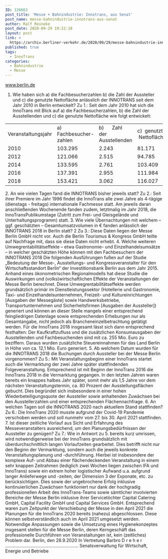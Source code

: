 ```yaml
---
ID: 126663
post_title: 'Messe + Bahnindustrie: Innotrans, aus Senat'
post_name: messe-bahnindustrie-innotrans-aus-senat
author: Ralf Reineke
post_date: 2020-09-29 19:22:18
layout: post
link: >
  https://archiv.berliner-verkehr.de/2020/09/29/messe-bahnindustrie-innotrans-aus-senat/
published: true
tags:
  - InnoTrans
categories:
  - Bahnindustrie
  - Messe
---
```

www.berlin.de

1. Wie haben sich a) die Fachbesucherzahlen b) die Zahl der Aussteller und c) die genutzte Nettofläche anlässlich der INNOTRANS seit dem Jahr 2010 in Berlin entwickelt?
Zu 1.:
Seit dem Jahr 2010 hat sich die InnoTrans mit Blick auf a) die Fachbesucherzahlen,
b) die Zahl der Ausstellenden und c) die genutzte Nettofläche wie folgt entwickelt:
<table>
<tbody>
<tr>
<td width="151">Veranstaltungsjahr</td>
<td width="163">a)       Fachbesucher- zahlen</td>
<td width="128">b)      Zahl      der Ausstellenden</td>
<td width="170">c)  genutzte  Nettofläche</td>
</tr>
<tr>
<td width="151">2010</td>
<td width="163">103.295</td>
<td width="128">2.243</td>
<td width="170">81.171</td>
</tr>
<tr>
<td width="151">2012</td>
<td width="163">121.066</td>
<td width="128">2.515</td>
<td width="170">94.785</td>
</tr>
<tr>
<td width="151">2014</td>
<td width="163">133.595</td>
<td width="128">2.761</td>
<td width="170">103.409</td>
</tr>
<tr>
<td width="151">2016</td>
<td width="163">137.391</td>
<td width="128">2.955</td>
<td width="170">111.984</td>
</tr>
<tr>
<td width="151">2018</td>
<td width="163">153.421</td>
<td width="128">3.062</td>
<td width="170">116.027</td>
</tr>
</tbody>
</table>
2. An wie vielen Tagen fand die INNOTRANS bisher jeweils statt?
Zu 2.:
Seit ihrer Premiere im Jahr 1996 findet die InnoTrans alle zwei Jahre als 4-tägige
(dienstags - freitags) internationale Fachmesse statt. Am jeweils daran anschließenden Wochenende fanden zudem, letztmalig im Jahr 2018, die InnoTransPublikumstage (Zutritt zum Frei- und Gleisgelände und Unterhaltungsprogramm)
statt.
3. Wie viele Übernachtungen mit welchem – ggf. geschätzten – Gesamtumsatzvolumen in € fanden
anlässlich der INNOTRANS 2018 in Berlin statt?
2
Zu 3.:
Diese Daten liegen der Messe Berlin GmbH nicht vor. Auch die Berlin Tourismus &amp;
Kongress GmbH teilte auf Nachfrage mit, dass sie diese Daten nicht erhebt.
4. Welche weiteren Umwegrentabilitätseffekte – etwa Gastronomie- und Einzelhandelsumsätze – in
welcher geschätzten Höhe können mit den Fachbesuchern der INNOTRANS 2018
Die folgenden Ausführungen fußen auf der Studie „Bedeutung der Messe-, Ausstellungs- und Kongressveranstalter für den Wirtschaftsstandort Berlin“ der Investitionsbank Berlin aus dem Jahr 2015. Anhand eines ökonometrischen Regionalmodells
hat diese Studie die Auswirkungen und (volks)wirtschaftlichen Effekte der Veranstaltungen der Messe Berlin berechnet. Diese Umwegrentabilitätseffekte werden grundsätzlich primär im Dienstleistungssektor (Hotellerie und Gastronomie, Taxi- und Einzelhandelsunternehmen, Freizeit- und Kultureinrichtungen [Ausgaben der Messegäste] sowie Handwerksbetriebe, Transportunternehmen und Sicherheitsfirmen [Ausgaben der Aussteller]) generiert und können an dieser Stelle mangels einer entsprechend feingliedrigen Datenlage sowie entsprechenden Erhebungen nur als Gesamtangabe, nicht jedoch als Brancheneinzelbetrachtung getätigt werden.
Für die InnoTrans 2018 insgesamt lässt sich dann entsprechend festhalten:
Der Kaufkraftzufluss und die zusätzlichen Konsumausgaben der Ausstellenden und
Fachbesuchenden sind mit ca. 255 Mio. Euro zu beziffern. Daraus wurden zusätzliche Steuereinnahmen für das Land Berlin in Höhe von ca. 12,1 Mio. Euro generiert.
5. Ab welchem Datum wurden für die INNOTRANS 2018 die Buchungen durch Aussteller bei der
Messe Berlin vorgenommen?
Zu 5.:
Mit Veranstaltungsbeginn einer InnoTrans startet auch die Vermarktung der zwei
Jahre später stattfindenden Folgeveranstaltung. Entsprechend ist mit Beginn der InnoTrans 2016 die InnoTrans 2018 in die Vermarktung gegangen. In den letzten Jahren waren bereits ein knappes halbes Jahr später, somit mehr als 1,5 Jahre vor dem
nächsten Veranstaltungstermin, ca. 80 Prozent der Ausstellungsflächen gebucht.
Dies begründet sich insbesondere in einer hohen Wiederbeteiligungsquote der Aussteller sowie anhaltenden Zuwächsen bei den Ausstellerzahlen und einer entsprechenden Flächennachfrage.
6. An welchen Tagen soll die INNOTRANS 2020 nach aktuellem Stand stattfinden?
Zu 6.:
Die InnoTrans 2020 musste aufgrund der Covid-19 Pandemie verschoben werden
und soll nunmehr vom 27. bis 30. April 2021 stattfinden.
7. Ist dieser zeitliche Vorlauf aus Sicht und Erfahrung des Messeveranstalters ausreichend, um den
Planungsbedürfnissen der Aussteller zu genügen?
Zu 7.:
Wie in Antwort zu 5. bereits kurz umrissen, wird notwendigerweise bei der InnoTrans
grundsätzlich mit überdurchschnittlich langen Vorlaufzeiten gearbeitet. Dies betrifft
nicht nur den Beginn der Vermarktung, sondern auch die jeweils konkrete Veranstaltungsplanung und -durchführung. Hierbei ist insbesondere der komplexe Auf- und
Abbau einer flächendeckenden Veranstaltung in einem sehr knappen Zeitrahmen
(lediglich zwei Wochen liegen zwischen IFA und InnoTrans) sowie ein extrem hoher
logistischer Aufwand u.a. aufgrund langer Anlieferwege und -zeiten, der Dimension
3
der Exponate, etc. zu berücksichtigen. Dies sowie der ungebrochene Erfolg inklusive
kontinuierlichen Zuwächsen funktioniert nur dank der hochgradig professionellen Arbeit des InnoTrans-Teams sowie sämtlicher involvierten Bereiche der Messe Berlin
inklusive ihrer Servicetöchter Capital Catering GmbH, Capital Facility GmbH und Capital Services GmbH.
Entsprechend waren zum Zeitpunkt der Verschiebung der Messe in den April 2021
die Planungen für die InnoTrans 2020 bereits (nahezu) abgeschlossen. Diese können selbstverständlich auch im April 2021 umgesetzt werden. Notwendige Anpassungen sowie die Umsetzung eines Hygienekonzeptes insgesamt stellen für die
Messe Berlin, deren Kerngeschäft das professionelle Durchführen von Veranstaltungen ist, kein (zeitliches) Problem dar.
Berlin, den 28.9.2020
In Vertretung
Barbro D r e h e r
..........................................................
Senatsverwaltung für Wirtschaft,
Energie und Betriebe